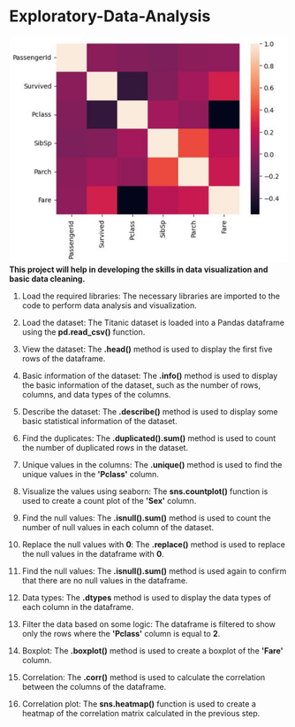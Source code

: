 # Exploratory-Data-Analysis
![](Display_Image.JPG)
**This project will help in developing the skills in data visualization and basic data cleaning.**

1. Load the required libraries: The necessary libraries are imported to the code to perform data analysis and visualization.

2. Load the dataset: The Titanic dataset is loaded into a Pandas dataframe using the **pd.read_csv()** function.

3. View the dataset: The **.head()** method is used to display the first five rows of the dataframe.

4. Basic information of the dataset: The **.info()** method is used to display the basic information of the dataset, such as the number of rows, columns, and data types of the columns.

5. Describe the dataset: The **.describe()** method is used to display some basic statistical information of the dataset.

6. Find the duplicates: The **.duplicated().sum()** method is used to count the number of duplicated rows in the dataset.

7. Unique values in the columns: The **.unique()** method is used to find the unique values in the **'Pclass'** column.

8. Visualize the values using seaborn: The **sns.countplot()** function is used to create a count plot of the **'Sex'** column.

9. Find the null values: The **.isnull().sum()** method is used to count the number of null values in each column of the dataset.

10. Replace the null values with **0**: The **.replace()** method is used to replace the null values in the dataframe with **0**.

11. Find the null values: The **.isnull().sum()** method is used again to confirm that there are no null values in the dataframe.

12. Data types: The **.dtypes** method is used to display the data types of each column in the dataframe.

13. Filter the data based on some logic: The dataframe is filtered to show only the rows where the **'Pclass'** column is equal to **2**.

14. Boxplot: The **.boxplot()** method is used to create a boxplot of the **'Fare'** column.

15. Correlation: The **.corr()** method is used to calculate the correlation between the columns of the dataframe.

16. Correlation plot: The **sns.heatmap()** function is used to create a heatmap of the correlation matrix calculated in the previous step.
